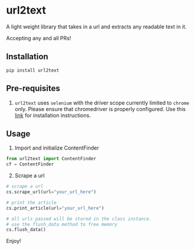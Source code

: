 # url2text
 A light weight library that takes in a url and extracts any readable text in it.

 Accepting any and all PRs!

## Installation

```
pip install url2text
```

## Pre-requisites

1. `url2text` uses `selenium` with the driver scope currently limited to `chrome` only. Please ensure that chromedriver is properly configured. Use this [link](https://www.swtestacademy.com/install-chrome-driver-on-mac/) for installation instructions.

## Usage

1. Import and initialize ContentFinder

```python
from url2text import ContentFinder
cf = ContentFinder
```

2. Scrape a url

```python
# scrape a url
cs.scrape_url(url="your_url_here")

# print the article
cs.print_article(url="your_url_here")

# all urls passed will be stored in the class instance.
# use the flush_data method to free memory
cs.flush_data()
```

Enjoy!